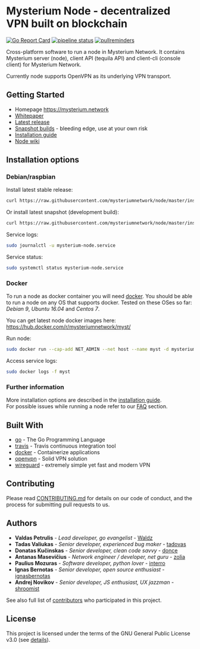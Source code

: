 # Mysterium Node - decentralized VPN built on blockchain

[![Go Report Card](https://goreportcard.com/badge/github.com/mysteriumnetwork/node)](https://goreportcard.com/report/github.com/mysteriumnetwork/node)
[![pipeline status](https://gitlab.com/mysteriumnetwork/node/badges/master/pipeline.svg)](https://gitlab.com/mysteriumnetwork/node/pipelines)
[![pullreminders](https://pullreminders.com/badge.svg)](https://pullreminders.com?ref=badge)

Cross-platform software to run a node in Mysterium Network. It contains Mysterium server (node),
client API (tequila API) and client-cli (console client) for Mysterium Network.

Currently node supports OpenVPN as its underlying VPN transport.

## Getting Started

- Homepage https://mysterium.network
- [Whitepaper](https://mysterium.network/whitepaper.pdf)
- [Latest release](https://github.com/mysteriumnetwork/node/releases/latest)
- [Snapshot builds](https://github.com/mysteriumnetwork/node-builds/releases) - bleeding edge, use at your own risk
- [Installation guide](./INSTALL.md)
- [Node wiki](https://github.com/mysteriumnetwork/node/wiki/)

## Installation options

### Debian/raspbian

Install latest stable release:
```bash
curl https://raw.githubusercontent.com/mysteriumnetwork/node/master/install.sh | sudo bash
```

Or install latest snapshot (development build):
```bash
curl https://raw.githubusercontent.com/mysteriumnetwork/node/master/install.sh | SNAPSHOT=true sudo -E bash
```

Service logs:
```bash
sudo journalctl -u mysterium-node.service
```

Service status:
```bash
sudo systemctl status mysterium-node.service
```

### Docker

To run a node as docker container you will need [docker](https://www.docker.com/).
You should be able to run a node on any OS that supports docker.
Tested on these OSes so far: _Debian 9_, _Ubuntu 16.04_ and _Centos 7_.

You can get latest node docker images here: https://hub.docker.com/r/mysteriumnetwork/myst/

Run node:
```bash
sudo docker run --cap-add NET_ADMIN --net host --name myst -d mysteriumnetwork/myst service --agreed-terms-and-conditions
```

Access service logs:
```bash
sudo docker logs -f myst
```

### Further information

More installation options are described in the [installation guide](http://docs.mysterium.network/en/latest/user-guide/installation/).  
For possible issues while running a node refer to our [FAQ](https://github.com/mysteriumnetwork/node/wiki/Node-operation) section.

## Built With

* [go](https://golang.org/) - The Go Programming Language
* [travis](https://travis-ci.com/) - Travis continuous integration tool
* [docker](https://www.docker.com/what-docker) - Containerize applications
* [openvpn](https://openvpn.net) - Solid VPN solution
* [wireguard](https://www.wireguard.com/) - extremely simple yet fast and modern VPN

## Contributing

Please read [CONTRIBUTING.md](./CONTRIBUTING.md) for details on our code of conduct, and the process for submitting pull requests to us.

## Authors
* **Valdas Petrulis** - *Lead developer, go evangelist* - [Waldz](https://github.com/Waldz)
* **Tadas Valiukas** - *Senior developer, experienced bug maker* - [tadovas](https://github.com/tadovas)
* **Donatas Kučinskas** - *Senior developer, clean code savvy* - [donce](https://github.com/donce)
* **Antanas Masevičius** - *Network engineer / developer, net guru* - [zolia](https://github.com/zolia)
* **Paulius Mozuras** - *Software developer, python lover* - [interro](https://github.com/interro)
* **Ignas Bernotas** - *Senior developer, open source enthusiast* - [ignasbernotas](https://github.com/ignasbernotas)
* **Andrej Novikov** - *Senior developer, JS enthusiast, UX jazzman* - [shroomist](https://github.com/shroomist)

See also full list of [contributors](https://github.com/mysteriumnetwork/node/contributors) who participated in this project.

## License

This project is licensed under the terms of the GNU General Public License v3.0 (see [details](./LICENSE)).
